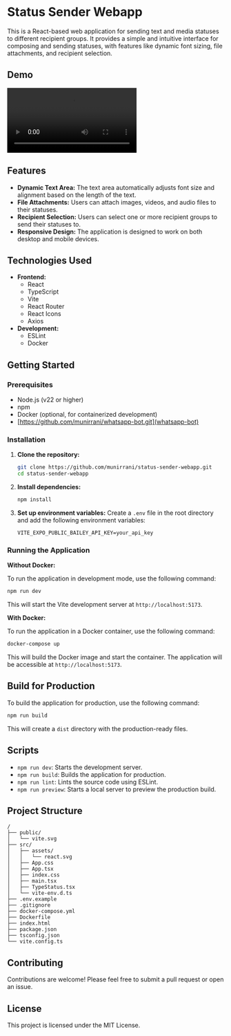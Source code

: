 
# Status Sender Webapp

This is a React-based web application for sending text and media statuses to different recipient groups. It provides a simple and intuitive interface for composing and sending statuses, with features like dynamic font sizing, file attachments, and recipient selection.

## Demo

<video src="https://github.com/munirrani/whatsapp-status-sender-webapp/raw/refs/heads/main/assets/Demo.mp4" controls></video>


## Features

- **Dynamic Text Area:** The text area automatically adjusts font size and alignment based on the length of the text.
- **File Attachments:** Users can attach images, videos, and audio files to their statuses.
- **Recipient Selection:** Users can select one or more recipient groups to send their statuses to.
- **Responsive Design:** The application is designed to work on both desktop and mobile devices.

## Technologies Used

- **Frontend:**
  - React
  - TypeScript
  - Vite
  - React Router
  - React Icons
  - Axios
- **Development:**
  - ESLint
  - Docker

## Getting Started

### Prerequisites

- Node.js (v22 or higher)
- npm
- Docker (optional, for containerized development)
- [https://github.com/munirrani/whatsapp-bot.git](whatsapp-bot)

### Installation

1. **Clone the repository:**
   ```bash
   git clone https://github.com/munirrani/status-sender-webapp.git
   cd status-sender-webapp
   ```

2. **Install dependencies:**
   ```bash
   npm install
   ```

3. **Set up environment variables:**
   Create a `.env` file in the root directory and add the following environment variables:
   ```
   VITE_EXPO_PUBLIC_BAILEY_API_KEY=your_api_key
   ```

### Running the Application

**Without Docker:**

To run the application in development mode, use the following command:

```bash
npm run dev
```

This will start the Vite development server at `http://localhost:5173`.

**With Docker:**

To run the application in a Docker container, use the following command:

```bash
docker-compose up
```

This will build the Docker image and start the container. The application will be accessible at `http://localhost:5173`.

## Build for Production

To build the application for production, use the following command:

```bash
npm run build
```

This will create a `dist` directory with the production-ready files.

## Scripts

- `npm run dev`: Starts the development server.
- `npm run build`: Builds the application for production.
- `npm run lint`: Lints the source code using ESLint.
- `npm run preview`: Starts a local server to preview the production build.

## Project Structure

```
/
├── public/
│   └── vite.svg
├── src/
│   ├── assets/
│   │   └── react.svg
│   ├── App.css
│   ├── App.tsx
│   ├── index.css
│   ├── main.tsx
│   ├── TypeStatus.tsx
│   └── vite-env.d.ts
├── .env.example
├── .gitignore
├── docker-compose.yml
├── Dockerfile
├── index.html
├── package.json
├── tsconfig.json
└── vite.config.ts
```

## Contributing

Contributions are welcome! Please feel free to submit a pull request or open an issue.

## License

This project is licensed under the MIT License.
